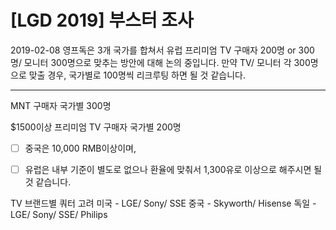 # [LGD 2019] 부스터 조사

2019-02-08
영프독은 3개 국가를 합쳐서 유럽 프리미엄 TV 구매자 200명 or 300명/ 모니터 300명으로 맞추는 방안에 대해 논의 중입니다. 
만약 TV/ 모니터 각 300명으로 맞출 경우, 국가별로 100명씩 리크루팅 하면 될 것 같습니다.



---------------------

MNT 구매자 국가별 300명

$1500이상 프리미엄 TV 구매자 국가별 200명
- [ ] 중국은 10,000 RMB이상이며,
- [ ] 유럽은 내부 기준이 별도로 없으나 환율에 맞춰서 1,300유로 이상으로 해주시면 될 것 같습니다.


TV 브랜드별 쿼터 고려
미국 - LGE/ Sony/ SSE
중국 - Skyworth/ Hisense
독일 - LGE/ Sony/ SSE/ Philips